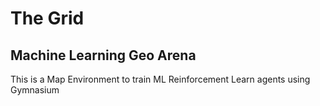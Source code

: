 # The Grid

Machine Learning Geo Arena
---------------------------

This is a Map Environment to train ML Reinforcement Learn agents using Gymnasium

